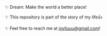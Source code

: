 ✨ Dream: Make the world a better place!

✨ This repository is part of the story of my life👍

✨ Feel free to reach me at joyliuuu@gmail.com!


<!---
joyliu7/joyliu7 is a ✨ special ✨ repository because its `README.md` (this file) appears on your GitHub profile.
You can click the Preview link to take a look at your changes.
--->
